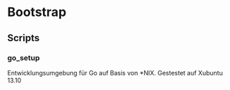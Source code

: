 # Bootstrap

## Scripts

### go_setup
Entwicklungsumgebung für Go auf Basis von \*NIX.
Gestestet auf Xubuntu 13.10

